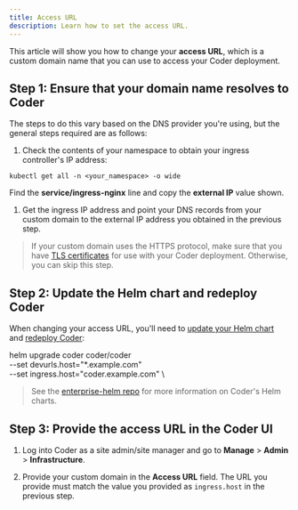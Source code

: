 ```yaml
---
title: Access URL
description: Learn how to set the access URL.
---
```


This article will show you how to change your **access URL**, which is a custom
domain name that you can use to access your Coder deployment.

## Step 1: Ensure that your domain name resolves to Coder

The steps to do this vary based on the DNS provider you're using, but the
general steps required are as follows:

1. Check the contents of your namespace to obtain your ingress controller's IP
   address:

```console
kubectl get all -n <your_namespace> -o wide
```

Find the **service/ingress-nginx** line and copy the **external IP** value
shown.

1. Get the ingress IP address and point your DNS records from your custom domain
   to the external IP address you obtained in the previous step.

> If your custom domain uses the HTTPS protocol, make sure that you have
> [TLS certificates](../guides/tls-certificates/index.md) for use with your
> Coder deployment. Otherwise, you can skip this step.

## Step 2: Update the Helm chart and redeploy Coder

When changing your access URL, you'll need to
[update your Helm chart](../guides/admin/helm-charts.md) and
[redeploy Coder](../setup/updating.md):

helm upgrade coder coder/coder \
 --set devurls.host="\*.example.com" \
 --set ingress.host="coder.example.com" \

> See the [enterprise-helm repo](https://github.com/cdr/enterprise-helm) for
> more information on Coder's Helm charts.

## Step 3: Provide the access URL in the Coder UI

1. Log into Coder as a site admin/site manager and go to **Manage** >
   **Admin** > **Infrastructure**.

1. Provide your custom domain in the **Access URL** field. The URL you provide
   must match the value you provided as `ingress.host` in the previous step.
